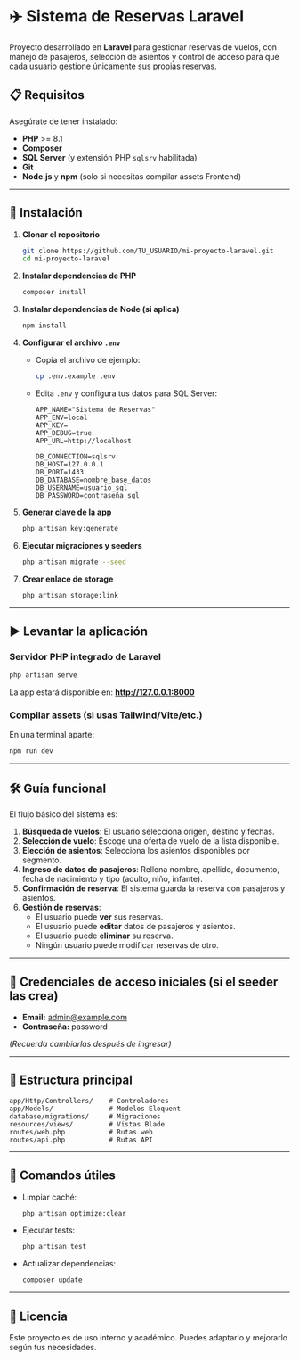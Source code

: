 # ✈️ Sistema de Reservas Laravel

Proyecto desarrollado en **Laravel** para gestionar reservas de vuelos, con manejo de pasajeros, selección de asientos y control de acceso para que cada usuario gestione únicamente sus propias reservas.

## 📋 Requisitos

Asegúrate de tener instalado:

- **PHP** >= 8.1  
- **Composer**  
- **SQL Server** (y extensión PHP `sqlsrv` habilitada)  
- **Git**  
- **Node.js** y **npm** (solo si necesitas compilar assets Frontend)  

---

## 🚀 Instalación

1. **Clonar el repositorio**
   ```bash
   git clone https://github.com/TU_USUARIO/mi-proyecto-laravel.git
   cd mi-proyecto-laravel
   ```

2. **Instalar dependencias de PHP**
   ```bash
   composer install
   ```

3. **Instalar dependencias de Node (si aplica)**
   ```bash
   npm install
   ```

4. **Configurar el archivo `.env`**
   - Copia el archivo de ejemplo:
     ```bash
     cp .env.example .env
     ```
   - Edita `.env` y configura tus datos para SQL Server:
     ```env
     APP_NAME="Sistema de Reservas"
     APP_ENV=local
     APP_KEY=
     APP_DEBUG=true
     APP_URL=http://localhost

     DB_CONNECTION=sqlsrv
     DB_HOST=127.0.0.1
     DB_PORT=1433
     DB_DATABASE=nombre_base_datos
     DB_USERNAME=usuario_sql
     DB_PASSWORD=contraseña_sql
     ```

5. **Generar clave de la app**
   ```bash
   php artisan key:generate
   ```

6. **Ejecutar migraciones y seeders**
   ```bash
   php artisan migrate --seed
   ```

7. **Crear enlace de storage**
   ```bash
   php artisan storage:link
   ```

---

## ▶️ Levantar la aplicación

### Servidor PHP integrado de Laravel
```bash
php artisan serve
```
La app estará disponible en: **http://127.0.0.1:8000**

### Compilar assets (si usas Tailwind/Vite/etc.)
En una terminal aparte:
```bash
npm run dev
```

---

## 🛠 Guía funcional

El flujo básico del sistema es:

1. **Búsqueda de vuelos**: El usuario selecciona origen, destino y fechas.
2. **Selección de vuelo**: Escoge una oferta de vuelo de la lista disponible.
3. **Elección de asientos**: Selecciona los asientos disponibles por segmento.
4. **Ingreso de datos de pasajeros**: Rellena nombre, apellido, documento, fecha de nacimiento y tipo (adulto, niño, infante).
5. **Confirmación de reserva**: El sistema guarda la reserva con pasajeros y asientos.
6. **Gestión de reservas**:
   - El usuario puede **ver** sus reservas.
   - El usuario puede **editar** datos de pasajeros y asientos.
   - El usuario puede **eliminar** su reserva.
   - Ningún usuario puede modificar reservas de otro.

---

## 👤 Credenciales de acceso iniciales (si el seeder las crea)

- **Email:** admin@example.com  
- **Contraseña:** password  

*(Recuerda cambiarlas después de ingresar)*

---

## 📂 Estructura principal

```
app/Http/Controllers/    # Controladores
app/Models/              # Modelos Eloquent
database/migrations/     # Migraciones
resources/views/         # Vistas Blade
routes/web.php           # Rutas web
routes/api.php           # Rutas API
```

---

## 📌 Comandos útiles

- Limpiar caché:
  ```bash
  php artisan optimize:clear
  ```
- Ejecutar tests:
  ```bash
  php artisan test
  ```
- Actualizar dependencias:
  ```bash
  composer update
  ```

---

## 📄 Licencia

Este proyecto es de uso interno y académico. Puedes adaptarlo y mejorarlo según tus necesidades.
